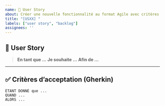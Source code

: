 ```yaml
---
name: 📌 User Story
about: Créer une nouvelle fonctionnalité au format Agile avec critères Gherkin
title: "[USXX] "
labels: ["user story", "backlog"]
assignees: ''
---
```


## 🎯 User Story

> **En tant que ...**
> **Je souhaite ...** 
> **Afin de ...**

---

## ✅ Critères d’acceptation (Gherkin)

```gherkin
ÉTANT DONNÉ que ...
QUAND ...
ALORS ...
```